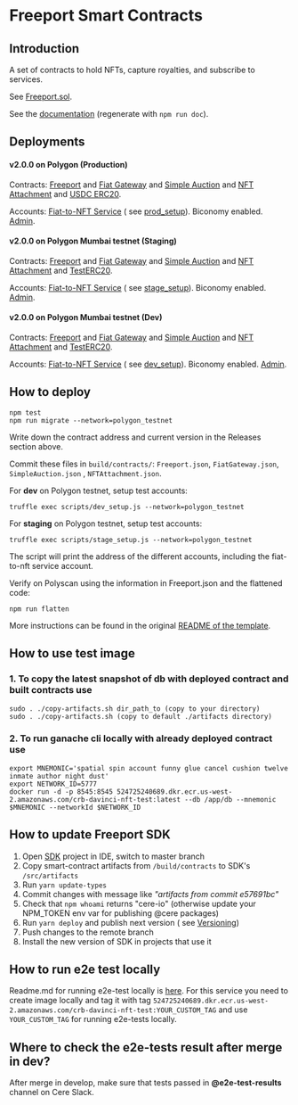 # Freeport Smart Contracts

## Introduction

A set of contracts to hold NFTs, capture royalties, and subscribe to services.

See [Freeport.sol](contracts/Freeport.sol).

See the [documentation](docs/Freeport.md) (regenerate with `npm run doc`).

## Deployments

#### v2.0.0 on Polygon (Production)

Contracts: [Freeport](https://polygonscan.com/address/0xf9AC6022F786f6f64Fd8abf661190b8517D92396) and
[Fiat Gateway](https://polygonscan.com/address/0x4478e3B0B71531DAc9d0ECe9357eBB0043669804)
and [Simple Auction](https://polygonscan.com/address/0xf6a530242B233B1b4208c449D6C72FB7c6133cC0)
and [NFT Attachment](https://polygonscan.com/address/0x651f2C6942F1c290632Ad5bB61D9ece789f82f35)
and [USDC ERC20](https://polygonscan.com/address/0x2791Bca1f2de4661ED88A30C99A7a9449Aa84174).

Accounts:
[Fiat-to-NFT Service](https://polygonscan.com/address/0x2352f1167F1c1c5273bB64a1FEEAf9dF49702A19) (
see [prod_setup](scripts/prod_setup.js)). Biconomy enabled.
[Admin](https://polygonscan.com/address/0x87A0892F98914c567379475a806A1419143406F6).

#### v2.0.0 on Polygon Mumbai testnet (Staging)

Contracts: [Freeport](https://mumbai.polygonscan.com/address/0xacd8105cBA046307d2228794ba2F81aA15e82E0D) and
[Fiat Gateway](https://mumbai.polygonscan.com/address/0xe25b31Aa454E28110E28C694ded69cD241A27Db1)
and [Simple Auction](https://mumbai.polygonscan.com/address/0x71091eA5466E3Ca50971bd51c11069e5629a49dB)
and [NFT Attachment](https://mumbai.polygonscan.com/address/0x84766787c6b9131927A76634F7DDCfcf3ff2e9d1)
and [TestERC20](https://mumbai.polygonscan.com/address/0x93E73E25F290f8A50281A801109f75CB4E8e3233).

Accounts:
[Fiat-to-NFT Service](https://mumbai.polygonscan.com/address/0x53B53189e668dC2ee3bA7A44Bb033E60F400d395) (
see [stage_setup](scripts/stage_setup.js)). Biconomy enabled.
[Admin](https://mumbai.polygonscan.com/address/0x63846e2D234e4F854F43423014430b4e131f697b).

#### v2.0.0 on Polygon Mumbai testnet (Dev)

Contracts: [Freeport](https://mumbai.polygonscan.com/address/0x702BA959B5542B2Bf88a1C5924F73Ed97482c64B) and
[Fiat Gateway](https://mumbai.polygonscan.com/address/0x106Bf3D61952faE9279B08bdcB2e548316E0C1Ae)
and [Simple Auction](https://mumbai.polygonscan.com/address/0xCEAc6c102bEcE4ed2E5ede9df096F7175BB8CbaD)
and [NFT Attachment](https://mumbai.polygonscan.com/address/0x39B27a0bc81C1366E2b05E02642Ef343a4f9223a)
and [TestERC20](https://mumbai.polygonscan.com/address/0x4e5a86E128f8Fb652169f6652e2Cd17aAe409e96).

Accounts:
[Fiat-to-NFT Service](https://mumbai.polygonscan.com/address/0xD2B94CBF0fFAA9bc07126ab53f980Cd95a5Ed243) (
see [dev_setup](scripts/dev_setup.js)). Biconomy enabled.
[Admin](https://mumbai.polygonscan.com/address/0x63846e2D234e4F854F43423014430b4e131f697b).

## How to deploy

    npm test
    npm run migrate --network=polygon_testnet

Write down the contract address and current version in the Releases section above.

Commit these files in `build/contracts/`: `Freeport.json`, `FiatGateway.json`, `SimpleAuction.json`
, `NFTAttachment.json`.

For **dev** on Polygon testnet, setup test accounts:

    truffle exec scripts/dev_setup.js --network=polygon_testnet

For **staging** on Polygon testnet, setup test accounts:

    truffle exec scripts/stage_setup.js --network=polygon_testnet

The script will print the address of the different accounts, including the fiat-to-nft service account.

Verify on Polyscan using the information in Freeport.json and the flattened code:

    npm run flatten

More instructions can be found in the original [README of the template](BUILD.md).

## How to use test image

### 1. To copy the latest snapshot of db with deployed contract and built contracts use

`sudo . ./copy-artifacts.sh dir_path_to (copy to your directory)`\
`sudo . ./copy-artifacts.sh (copy to default ./artifacts directory)`

### 2. To run ganache cli locally with already deployed contract use

`export MNEMONIC='spatial spin account funny glue cancel cushion twelve inmate author night dust'`\
`export NETWORK_ID=5777`\
`docker run -d -p 8545:8545 524725240689.dkr.ecr.us-west-2.amazonaws.com/crb-davinci-nft-test:latest --db /app/db --mnemonic $MNEMONIC --networkId $NETWORK_ID`

## How to update Freeport SDK

1. Open [SDK](https://github.com/Cerebellum-Network/Freeport-Smart-Contracts-SDK) project in IDE, switch to master
   branch
2. Copy smart-contract artifacts from `/build/contracts` to SDK's `/src/artifacts`
3. Run `yarn update-types`
4. Commit changes with message like *"artifacts from commit e57691bc"*
5. Check that `npm whoami` returns "cere-io" (otherwise update your NPM_TOKEN env var for publishing @cere packages)
6. Run `yarn deploy` and publish next version (
   see [Versioning](https://github.com/Cerebellum-Network/Freeport-Smart-Contracts-SDK#versioning))
7. Push changes to the remote branch
8. Install the new version of SDK in projects that use it

## How to run e2e test locally

Readme.md for running e2e-test locally
is [here](https://github.com/Cerebellum-Network/e2e-tests/blob/master/README.md#how-to-run-e2e-tests-locally). For this
service you need to create image locally and tag it with
tag `524725240689.dkr.ecr.us-west-2.amazonaws.com/crb-davinci-nft-test:YOUR_CUSTOM_TAG`
and use `YOUR_CUSTOM_TAG` for running e2e-tests locally.

## Where to check the e2e-tests result after merge in dev?

After merge in develop, make sure that tests passed in **@e2e-test-results** channel on Cere Slack.
